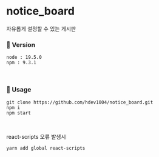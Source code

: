 # notice_board
자유롭게 설정할 수 있는 게시판

### 📕 Version

```
node : 19.5.0
npm : 9.3.1
```

<br>

### 📕 Usage

```shell
git clone https://github.com/hdev1004/notice_board.git
npm i
npm start
```

<br>

react-scripts 오류 발생시
```shell
yarn add global react-scripts 
```
